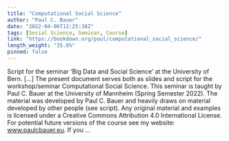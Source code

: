 ```yaml
---
title: "Computational Social Science"
author: "Paul C. Bauer"
date: "2022-04-06T12:25:38Z"
tags: [Social Science, Seminar, Course]
link: "https://bookdown.org/paul/computational_social_science/"
length_weight: "35.6%"
pinned: false
---
```


Script for the seminar ‘Big Data and Social Science’ at the University of Bern. [...] The present document serves both as slides and script for the workshop/seminar Computational Social Science. This seminar is taught by Paul C. Bauer at the University of Mannheim (Spring Semester 2022). The material was developed by Paul C. Bauer and heavily draws on material developed by other people (see script). Any original material and examples is licensed under a Creative Commons Attribution 4.0 International License. For potential future versions of the course see my website: www.paulcbauer.eu. If you  ...
